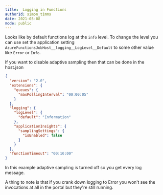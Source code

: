 ```yaml
---
title:  Logging in Functions
authorId: simon_timms
date: 2021-05-08
mode: public
---
```




Looks like by default functions log at the `info` level. To change the level you can use set the application setting `AzureFunctionsJobHost__logging__LogLevel__Default` to some other value like `Error` or `Info`. 

If you want to disable adaptive sampling then that can be done in the host.json

```json
{
  "version": "2.0",
  "extensions": {
    "queues": {
      "maxPollingInterval": "00:00:05"
    }
  },
  "logging": {
    "logLevel": {
      "default": "Information"
    },
    "applicationInsights": {
      "samplingSettings": {
        "isEnabled": false
      }
    }
  },
  "functionTimeout": "00:10:00"
}
```
In this example adaptive sampling is turned off so you get every log message.

A thing to note is that if you crank down logging to Error you won't see the invocations at all in the portal but they're still running.